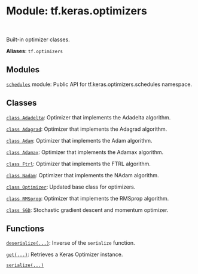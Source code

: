 <div itemscope itemtype="http://developers.google.com/ReferenceObject">
<meta itemprop="name" content="tf.keras.optimizers" />
<meta itemprop="path" content="Stable" />
</div>

# Module: tf.keras.optimizers


<table class="tfo-notebook-buttons tfo-api" align="left">
</table>



Built-in optimizer classes.

**Aliases**: `tf.optimizers`



## Modules

[`schedules`](../../tf/keras/optimizers/schedules.md) module: Public API for tf.keras.optimizers.schedules namespace.

## Classes

[`class Adadelta`](../../tf/keras/optimizers/Adadelta.md): Optimizer that implements the Adadelta algorithm.

[`class Adagrad`](../../tf/keras/optimizers/Adagrad.md): Optimizer that implements the Adagrad algorithm.

[`class Adam`](../../tf/keras/optimizers/Adam.md): Optimizer that implements the Adam algorithm.

[`class Adamax`](../../tf/keras/optimizers/Adamax.md): Optimizer that implements the Adamax algorithm.

[`class Ftrl`](../../tf/keras/optimizers/Ftrl.md): Optimizer that implements the FTRL algorithm.

[`class Nadam`](../../tf/keras/optimizers/Nadam.md): Optimizer that implements the NAdam algorithm.

[`class Optimizer`](../../tf/keras/optimizers/Optimizer.md): Updated base class for optimizers.

[`class RMSprop`](../../tf/keras/optimizers/RMSprop.md): Optimizer that implements the RMSprop algorithm.

[`class SGD`](../../tf/keras/optimizers/SGD.md): Stochastic gradient descent and momentum optimizer.

## Functions

[`deserialize(...)`](../../tf/keras/optimizers/deserialize.md): Inverse of the `serialize` function.

[`get(...)`](../../tf/keras/optimizers/get.md): Retrieves a Keras Optimizer instance.

[`serialize(...)`](../../tf/keras/optimizers/serialize.md)



